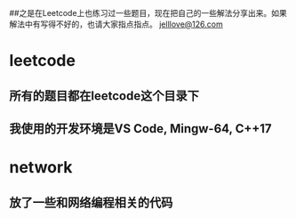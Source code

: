 
##之是在Leetcode上也练习过一些题目，现在把自己的一些解法分享出来。如果解法中有写得不好的，也请大家指点指点。
jelllove@126.com


# leetcode
## 所有的题目都在leetcode这个目录下
## 我使用的开发环境是VS Code, Mingw-64, C++17

# network
## 放了一些和网络编程相关的代码

